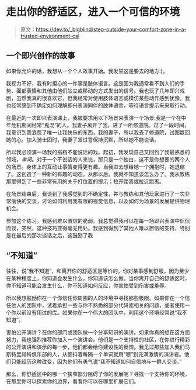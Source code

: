 # 走出你的舒适区，进入一个可信的环境

> 原文：<https://dev.to/_bigblind/step-outside-your-comfort-zone-in-a-trusted-environment-cal>

## 一个即兴创作的故事

如果你允许的话，我想从一个个人故事开始。我发誓这是要去的地方:)。

我视力不好，我有时担心的一件事是肢体语言。这是因为我通常看不到人们的手势、面部表情和其他由他们站立或移动的方式发出的信号。我也玩了几年即兴戏剧，虽然我真的很喜欢它，但我经常对使用肢体语言或模仿某些动作感到犹豫。我也经常感到不确定如何理解即兴表演同伴的肢体语言，等待语言提示来采取行动。

在最近的一次即兴表演课上，我被要求用以下场景来表演一个场景:我是一个在中年危机期间经常“鬼混”的人。我妻子离开了我，进了一所修道院。过了一段时间，我意识到我浪费了唯一让我快乐的东西，我的妻子，所以我去了修道院，试图赢回她的心。加入骑士团时，我妻子发过誓保持沉默，所以她不能说话。

所以我必须演一场我的搭档不能说话的戏。起初，我发现自己又回到了我最熟悉的领域，*单词*。对于一个不说话的人来说，那只是一个独白，这不是你想要的两个人的场景。身体上的互动让事情变得更有趣。当我进去想给她一个拥抱时，她退缩了。这创造了一种新的有趣的动态。从那以后，我就不知道该怎么办了。我从教练那里得到了一些非常有用的关于打位置的提示；拉开距离或拉近距离。

在场景结束后，我谈到了我感觉到的不确定性，并与教练和其他玩家进行了一次非常愉快的交谈，讨论如何利用我有限的视觉信息，以及如何为场景的发展提供物理机会。

参加这个练习，我感到难以置信的脆弱。我总觉得我可以在每一场即兴表演中侃侃而谈，突然，这种技巧变得毫无用处。我感到得到了其他人难以置信的支持，特别是在最后的那次谈话之后，这鼓励了我

## “不知道”

往往，说“我不知道”，和离开你的舒适区是等价的。你对某事感到舒服，因为至少在某种程度上，你知道会发生什么，你知道该怎么做。当你离开自己的舒适区时，你不知道可能会发生什么，你不知道如何反应，你害怕受到伤害或羞辱。

所以我想鼓励你在一个你信任你周围的人的环境中寻找那些极限。如果你在一个信任他人的团队中，试着承担一些与你不熟悉的部分代码库相关的问题，或者使用一个你以前没有用过的库。如果你在一个伟大的团队中，利用这个环境经常说“我不知道”。

害怕公开演讲？在你的部门或团队做一个分享知识的演讲。如果你真的想在这方面努力，我也强烈推荐你加入一个演讲会。他们是一个支持性的社区，在你进行精彩的公开演讲和演示的每一步，他们都会给你建设性的反馈。我见过那些加入我们马斯特里赫特俱乐部的人，从颤抖着每隔一个单词就用“嗯”到充满激情的演讲者。他们只能经历这种改变，因为他们有勇气说“我不知道如何自信地与一群人交谈。”

那么，你舒适区中的哪一个狭窄部分阻碍了你的发展呢？寻找一个支持你的环境，在那里你可以探索你的边界，看看你可以在哪里扩展它们。